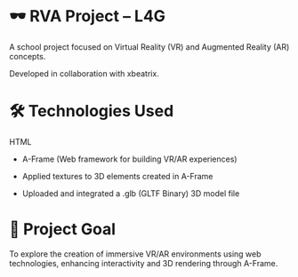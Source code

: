 # 🕶️ RVA Project – L4G
A school project focused on Virtual Reality (VR) and Augmented Reality (AR) concepts.

Developed in collaboration with xbeatrix.

# 🛠️ Technologies Used
HTML

- A-Frame (Web framework for building VR/AR experiences)

- Applied textures to 3D elements created in A-Frame

- Uploaded and integrated a .glb (GLTF Binary) 3D model file

# 🎯 Project Goal
To explore the creation of immersive VR/AR environments using web technologies, enhancing interactivity and 3D rendering through A-Frame.
